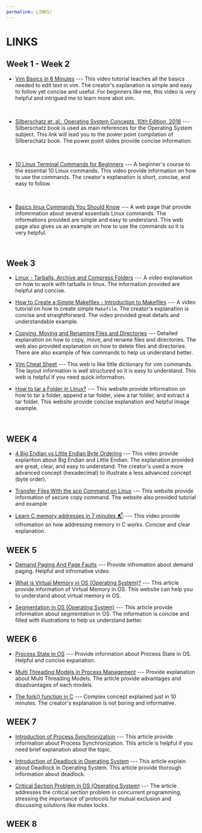 ```yaml
---
permalink: LINKS/
---
```


# LINKS
## Week 1 - Week 2
- [Vim Basics in 8 Minutes](https://youtu.be/ggSyF1SVFr4?si=qqRY0Xd6p0usooD5) ---
  This video tutorial teaches all the basics needed to edit text in vim.
  The creator's explanation is simple and easy to follow yet concise and useful.
  For beginners like me, this video is very helpful and intrigued me to learn more abot vim. 
<br> 

- [Silberschatz et. al.: Operating System Concepts, 10th Edition, 2018](https://www.os-book.com/OS10/slide-dir/) --- 
  Silberschatz book is used as main references for the Operating System subject. This link will lead you to the power point compilation of             Silberschatz book. The power point slides provide concise information. 
<br> 

- [10 Linux Terminal Commands for Beginners](https://youtu.be/CpTfQ-q6MPU?si=Qh9apbj7V7hNpEaF) ---
  A beginner's course to the essential 10 Linux commands. This video provide information on how to use the commands. The creator's explanation is      short, concise, and easy to follow. 
<br> 

- [Basics linux Commands You Should Know](https://linuxopsys.com/topics/basic-linux-commands) ---
  A web page that provide infomrmation about several essentials Linux commands. The informations provided are simple and easy to understand. This      web page also gives us an example on how to use the commands so it is very helpful.
<br>

## Week 3 
- [Linux - Tarballs, Archive and Compress Folders](https://youtu.be/l0yqs8t6ywo?si=HvpL7Bp7eqhIK5JN) ---
  A video explanation on how to work with tarballs in linux. The information provided are helpful and concise.
  <br>
  
- [How to Create a Simple Makefiles - Introduction to Makefiles](https://youtu.be/_r7i5X0rXJk?si=mb2SfU-9gA7Aweh8) ---
  A video tutorial on how to create simple ```Makefile```. The creator's explanation is concise and straightforward. The video provided great          details and understandable example.
  <br>
  
- [Copying, Moving and Renaming Files and Directories](https://ftp.kh.edu.tw/Linux/Redhat/en_6.2/doc/gsg/s1-managing-working-with-files.htm#) ---
  Detailed explanation on how to copy, move, and rename files and directories. The web also provided explanation on how to delete files and            directories. There are also example of few commands to help us understand better.
  <br>
  
- [Vim Cheat Sheet](https://vim.rtorr.com/) ---
  This web is like little dictionary for vim commands. The layout information is well structured so it is easy to understand. This web is helpful if   you need quick information.
  <br>

- [How to tar a Folder in Linux?](https://linuxhint.com/tar-folder-linux/) ---
  This website provide information on how to tar a folder, append a tar folder, view a tar folder, and extract a tar folder. This website provide      concise explanation and helpful image example.
<br>

## WEEK 4 
- [4 Big Endian vs Little Endian Byte Ordering](https://youtu.be/jhErugDB-34?si=eZ8MtpOMX8Mqb3n7) ---
  This video provide explantion about Big Endian and Little Endian. The explanation provided are great, clear, and easy to understand. The creator's used a more advanced concept (hexadecimal) to 
  illustrate a less advanced concept (byte order).
  <br>
  
- [Transfer Files With the scp Command on Linux](https://www.linode.com/docs/guides/how-to-use-scp/) ---
  This website provide information of secure copy command. The website also provided tutorial and example
  <br>

- [Learn C memory addresses in 7 minutes 📬](https://youtu.be/1KVpi0VN82E?si=czkjRrEjcfK7gHx-) ---
  This video provide infromation on how addressing memory in C works. Concise and clear explanation.
  <br>

## WEEK 5
- [Demand Paging And Page Faults](https://youtu.be/58TYdisGrX0?si=FzGcto6THYC0QR3v) ---
  Provide infromation about demand paging. Helpful and infromative video.
  <br>

- [What is Virtual Memory in OS (Operating System)?](https://www.javatpoint.com/os-virtual-memory) ---
  This article provide information of Virtual Memory in OS. This website can help you to understand about virtual memory in OS.
  <br>

- [Segmentation in OS (Operating System)](https://www.javatpoint.com/os-segmentation) ---
  This article provide information about segmentation in OS. The information is concise and filled with illustrations to help us understand better.
  <br>

## WEEK 6 
- [Process State in OS](https://www.scaler.com/topics/operating-system/process-state-in-os/) ---
  Provide information about Process State in OS. Helpful and concise expanation.
  <br>

- [Multi Threading Models in Process Management](https://www.geeksforgeeks.org/multi-threading-models-in-process-management/) ---
  Provide explanation about Multi Threading Models. The article provide advantages and disadvantages of each models.
  <br>

- [The fork() function in C](https://youtu.be/cex9XrZCU14?si=oV43J4h7AIK9k17P) ---
  Complex concept explained just in 10 minutes. The creator's explanation is not boring and informative.
  <br>

## WEEK 7 
- [Introduction of Process Synchronization](https://www.geeksforgeeks.org/introduction-of-process-synchronization/) ---
  This article provide information about Process Synchronization. This article is helpful if you need brief explanation about the topic.
  <br>

- [Introduction of Deadlock in Operating System](https://www.geeksforgeeks.org/introduction-of-deadlock-in-operating-system/) ---
  This article explain about Deadlock in Operating System. This article provide thorough information about deadlock.
  <br>

- [Critical Section Problem in OS (Operating System)](https://www.javatpoint.com/os-critical-section-problem) ---
  The article addresses the critical section problem in concurrent programming, stressing the importance of protocols for mutual exclusion and discussing solutions like mutex locks.
  <br>

## WEEK 8
